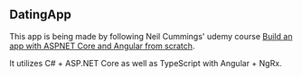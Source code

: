 ## DatingApp

This app is being made by following Neil Cummings' udemy course [Build an app with ASPNET Core and Angular from scratch](https://www.udemy.com/build-an-app-with-aspnet-core-and-angular-from-scratch/).

It utilizes C# + ASP.NET Core as well as TypeScript with Angular + NgRx.
